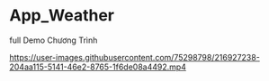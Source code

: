 # App_Weather
full
Demo Chương Trình

https://user-images.githubusercontent.com/75298798/216927238-204aa115-5141-46e2-8765-1f6de08a4492.mp4


